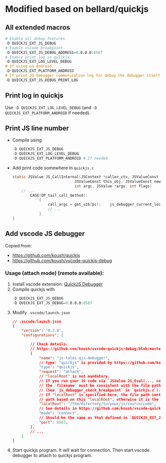 # Modified based on bellard/quickjs

## All extended macros
```s
# Enable all debug features.
-D QUICKJS_EXT_JS_DEBUG
# Enable vscode breakpoint.
-D QUICKJS_EXT_JS_DEBUG_ADDRESS=0.0.0.0:8567
# Enable print log in quickjs.
-D QUICKJS_EXT_LOG_LEVEL_DEBUG
# If using on Android.
-D QUICKJS_EXT_PLATFORM_ANDROID
# If print JS debugger communication log for debug the debugger itself.
-D QUICKJS_EXT_JS_DEBUG_PRINT_LOG
```

## Print log in quickjs
Use `-D QUICKJS_EXT_LOG_LEVEL_DEBUG` (and `-D QUICKJS_EXT_PLATFORM_ANDROID` if needed).

## Print JS line number
+ Compile using
    ```s
    -D QUICKJS_EXT_JS_DEBUG
    -D QUICKJS_EXT_LOG_LEVEL_DEBUG
    -D QUICKJS_EXT_PLATFORM_ANDROID # If needed
    ```
+ Add print code somewhere in `quickjs.c`
    ```c
    static JSValue JS_CallInternal(JSContext *caller_ctx, JSValueConst func_obj,
                                JSValueConst this_obj, JSValueConst new_target,
                                int argc, JSValue *argv, int flags)
        // ...
            CASE(OP_tail_call_method):
                {
                    call_argc = get_u16(pc);    js_debugger_current_location_print(ctx, pc);
                    // ...
                }
    }
    ```

## Add vscode JS debugger

Copied from:
+ https://github.com/koush/quickjs
+ https://github.com/koush/vscode-quickjs-debug

### Usage (attach mode) (remote available):

1. Install vscode extension: [QuickJS Debugger](https://github.com/koush/vscode-quickjs-debug)
2. Compile quickjs with
    ```s
    -D QUICKJS_EXT_JS_DEBUG
    -D QUICKJS_EXT_JS_DEBUG=0.0.0.0:8567
    ```
3. Modify `.vscode/launch.json`
    ```json
    // .vscode/launch.json
    {
        "version": "0.2.0",
        "configurations": [

            // Check details:
            // https://github.com/koush/vscode-quickjs-debug/blob/master/src/sourcemapArguments.ts
            {
                "name": "js-talos-qjs-debugger",
                // type: "quickjs" is provided by https://github.com/koush/vscode-quickjs-debug
                "type": "quickjs",
                "request": "attach",
                // "localRoot" is not mandatory.
                // If you run your JS code via `JSValue JS_Eval(..., const char *filename, ...)`
                // the `filename` must be consistent with the file path sent by vscode,
                // (See `js_debugger_check_breakpoint` in `quickjs.c`).
                // If "localRoot" is specified here, the file path sent by vscode is the relative
                // path based on this "localRoot", otherwise it is the absolute path.
                "localRoot": "/the/directory/to/your/js/source/code",
                // See details in https://github.com/koush/vscode-quickjs-debug/blob/master/src/quickjsDebug.ts
                "mode": "connect",
                // Should be the same as that defined in `QUICKJS_EXT_JS_DEBUG`.
                "port": 8567,
            },
            // ...
        ]
    }
    ```
4. Start quickjs program. It will wait for connection. Then start vscode debugger to attach to quickjs program.


